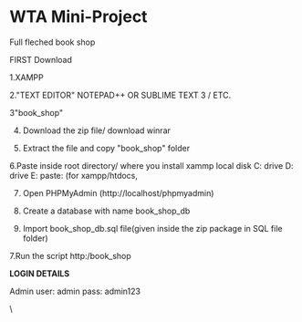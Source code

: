 # WTA Mini-Project
 Full fleched book shop 


FIRST Download

1.XAMPP

2."TEXT EDITOR" NOTEPAD++ OR SUBLIME TEXT 3 / ETC.

3"book_shop"

4. Download the zip file/ download winrar

5. Extract the file and copy "book_shop" folder

6.Paste inside root directory/ where you install xammp local disk C: drive D: drive E: paste: (for xampp/htdocs, 

7. Open PHPMyAdmin (http://localhost/phpmyadmin)

8. Create a database with name book_shop_db

6. Import book_shop_db.sql file(given inside the zip package in SQL file folder)

7.Run the script http:/book_shop

**LOGIN DETAILS** 

Admin
user: admin
pass: admin123


\